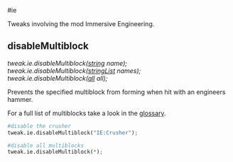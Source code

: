 #ie

Tweaks involving the mod Immersive Engineering.

## disableMultiblock
*tweak.ie.disableMultiblock([string](/arguments/string/) name);*  
*tweak.ie.disableMultiblock([stringList](/arguments/stringlist/) names);*  
*tweak.ie.disableMultiblock([all](/arguments/all/) all);*

Prevents the specified multiblock from forming when hit with an engineers hammer.

For a full list of multiblocks take a look in the [glossary](/glossary/multiblocks/). 

```python
#disable the crusher
tweak.ie.disableMultiblock("IE:Crusher");

#disable all multiblocks
tweak.ie.disableMultiblock(*);
```